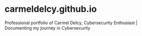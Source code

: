# carmeldelcy.github.io
Professional portfolio of Carmel Delcy, Cybersecurity Enthusiast | Documenting my journey in Cybersecurity
